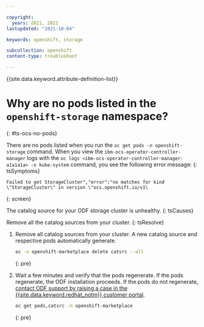 ```yaml
---

copyright:
  years: 2021, 2021
lastupdated: "2021-10-04"

keywords: openshift, storage

subcollection: openshift
content-type: troubleshoot

---
```


{{site.data.keyword.attribute-definition-list}}



# Why are no pods listed in the `openshift-storage` namespace?
{: #ts-ocs-no-pods}


There are no pods listed when you run the `oc get pods -n openshift-storage` command. When you view the `ibm-ocs-operator-controller-manager` logs with the `oc logs <ibm-ocs-operator-controller-manager-a1a1a1a> -n kube-system` command, you see the following error message:
{: tsSymptoms}

```
Failed to get StorageCluster","error":"no matches for kind \"StorageCluster\" in version \"ocs.openshift.io/v1\
```
{: screen}


The catalog source for your ODF storage cluster is unhealthy.
{: tsCauses}

Remove all the catalog sources from your cluster.
{: tsResolve}

1. Remove all catalog sources from your cluster. A new catalog source and respective pods automatically generate.
    ```sh
    oc -n openshift-marketplace delete catsrc --all
    ```
    {: pre}

2. Wait a few minutes and verify that the pods regenerate. If the pods regenerate, the ODF installation proceeds. If the pods do not regenerate, [contact ODF support by raising a case in the {{site.data.keyword.redhat_notm}} customer portal](/docs/openshift?topic=openshift-ocs-error-unresolved).
    ```sh
    oc get pods,catsrc -n openshift-marketplace
    ```
    {: pre}







